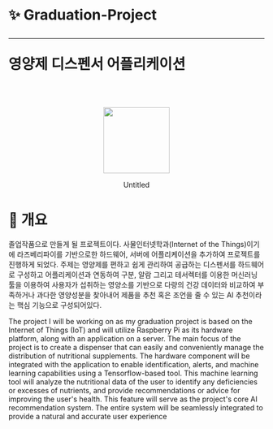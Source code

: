 # ✨ Graduation-Project <br><hr> 영양제 디스펜서 어플리케이션

<br>
<br>
<p align = "center"><img src="https://user-images.githubusercontent.com/129068544/229585417-f4b19b8b-9f5b-4840-9b93-cdfb70bf7f9a.png"  width="130" height="130"/>

<p align = "center">Untitled</p>

# 📔 개요
졸업작품으로 만들게 될 프로젝트이다. 사물인터넷학과(Internet of the Things)이기에 라즈베리파이를 기반으로한 하드웨어, 서버에 어플리케이션을 추가하여 프로젝트를 진행하게 되었다. 주제는 영양제를 편하고 쉽게 관리하여 공급하는 디스펜서를 하드웨어로 구성하고 어플리케이션과 연동하여 구분, 알람 그리고 테서렉터를 이용한 머신러닝 툴을 이용하여 사용자가 섭취하는 영양소를 기반으로 다량의 건강 데이터와 비교하여 부족하거나 과다한 영양성분을 찾아내어 제품을 추천 혹은 조언을 줄 수 있는 AI 추천이라는 핵심 기능으로 구성되어있다.

The project I will be working on as my graduation project is based on the Internet of Things (IoT) and will utilize Raspberry Pi as its hardware platform, along with an application on a server. The main focus of the project is to create a dispenser that can easily and conveniently manage the distribution of nutritional supplements. The hardware component will be integrated with the application to enable identification, alerts, and machine learning capabilities using a Tensorflow-based tool. This machine learning tool will analyze the nutritional data of the user to identify any deficiencies or excesses of nutrients, and provide recommendations or advice for improving the user's health. This feature will serve as the project's core AI recommendation system. The entire system will be seamlessly integrated to provide a natural and accurate user experience
